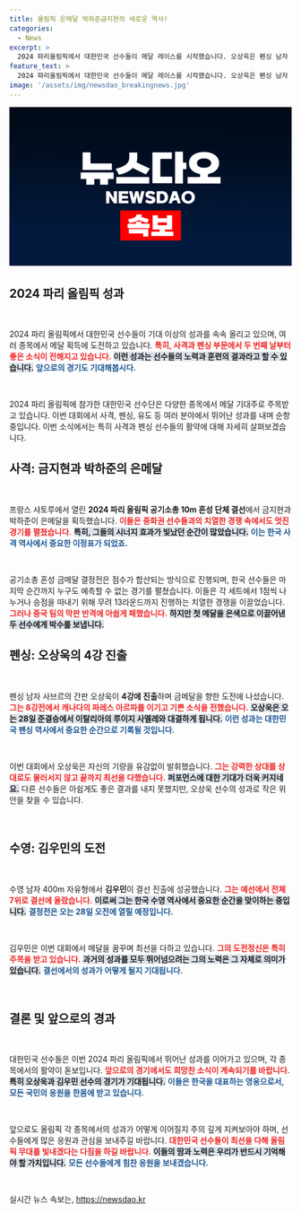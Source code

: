 ```yaml
---
title: 올림픽 은메달 박하준금지현의 새로운 역사!
categories:
  - News
excerpt: >
  2024 파리올림픽에서 대한민국 선수들이 메달 레이스를 시작했습니다. 오상욱은 펜싱 남자 사브르 4강에 진출했고, 금지현-박하준 팀은 공기소총 혼성 경기에서 은메달을 획득했습니다. 기대 이상의 성과가 계속될지 주목됩니다!
feature_text: >
  2024 파리올림픽에서 대한민국 선수들이 메달 레이스를 시작했습니다. 오상욱은 펜싱 남자 사브르 4강에 진출했고, 금지현-박하준 팀은 공기소총 혼성 경기에서 은메달을 획득했습니다. 기대 이상의 성과가 계속될지 주목됩니다!
image: '/assets/img/newsdao_breakingnews.jpg'
---
```


<p><img src="/assets/img/newsdao_breakingnews.jpg" alt="bookingtag 속보" /></p>

<h2 data-ke-size="size26">2024 파리 올림픽 성과</h2>

<p data-ke-size="size16">&nbsp;</p>

<p>2024 파리 올림픽에서 대한민국 선수들이 기대 이상의 성과를 속속 올리고 있으며, 여러 종목에서 메달 획득에 도전하고 있습니다. <b><span style="color: #ee2323;">특히, 사격과 펜싱 부문에서 두 번째 날부터 좋은 소식이 전해지고 있습니다.</span></b> <b><span style="background-color: #21538527;">이런 성과는 선수들의 노력과 훈련의 결과라고 할 수 있습니다.</span></b> <b><span style="color: #1a5490;">앞으로의 경기도 기대해봅시다.</span></b> </p>

<p data-ke-size="size16">&nbsp;</p>

<p>2024 파리 올림픽에 참가한 대한민국 선수단은 다양한 종목에서 메달 기대주로 주목받고 있습니다. 이번 대회에서 사격, 펜싱, 유도 등 여러 분야에서 뛰어난 성과를 내며 순항 중입니다. 이번 소식에서는 특히 사격과 펜싱 선수들의 활약에 대해 자세히 살펴보겠습니다.</p>

<h2 data-ke-size="size26">사격: 금지현과 박하준의 은메달</h2>

<p data-ke-size="size16">&nbsp;</p>

<p>프랑스 샤토루에서 열린 <strong>2024 파리 올림픽 공기소총 10m 혼성 단체 결선</strong>에서 금지현과 박하준이 은메달을 획득했습니다. <b><span style="color: #ee2323;">이들은 중화권 선수들과의 치열한 경쟁 속에서도 멋진 경기를 펼쳤습니다.</span></b> <b><span style="background-color: #21538527;">특히, 그들의 시너지 효과가 빛났던 순간이 많았습니다.</span></b> <b><span style="color: #1a5490;">이는 한국 사격 역사에서 중요한 이정표가 되었죠.</span></b></p>

<p data-ke-size="size16">&nbsp;</p>

<p>공기소총 혼성 금메달 결정전은 점수가 합산되는 방식으로 진행되며, 한국 선수들은 마지막 순간까지 누구도 예측할 수 없는 경기를 펼쳤습니다. 이들은 각 세트에서 1점씩 나누거나 승점을 따내기 위해 무려 13라운드까지 진행하는 치열한 경쟁을 이끌었습니다. <b><span style="color: #ee2323;">그러나 중국 팀의 막판 반격에 아쉽게 패했습니다.</span></b> <b><span style="background-color: #21538527;">하지만 첫 메달을 은색으로 이끌어낸 두 선수에게 박수를 보냅니다.</span></b></p>

<h2 data-ke-size="size26">펜싱: 오상욱의 4강 진출</h2>

<p data-ke-size="size16">&nbsp;</p>

<p>펜싱 남자 사브르의 간판 오상욱이 <strong>4강에 진출</strong>하며 금메달을 향한 도전에 나섰습니다. <b><span style="color: #ee2323;">그는 8강전에서 캐나다의 파레스 아르파를 이기고 기쁜 소식을 전했습니다.</span></b> <b><span style="background-color: #21538527;">오상욱은 오는 28일 준결승에서 이탈리아의 루이지 사멜레와 대결하게 됩니다.</span></b> <b><span style="color: #1a5490;">이런 성과는 대한민국 펜싱 역사에서 중요한 순간으로 기록될 것입니다.</span></b></p>

<p data-ke-size="size16">&nbsp;</p>

<p>이번 대회에서 오상욱은 자신의 기량을 유감없이 발휘했습니다. <b><span style="color: #ee2323;">그는 강력한 상대를 상대로도 물러서지 않고 끝까지 최선을 다했습니다.</span></b> <b><span style="background-color: #21538527;">퍼포먼스에 대한 기대가 더욱 커지네요.</span></b> 다른 선수들은 아쉽게도 좋은 결과를 내지 못했지만, 오상욱 선수의 성과로 작은 위안을 찾을 수 있습니다.</p>

<p data-ke-size="size16">&nbsp;</p>

<h2 data-ke-size="size26">수영: 김우민의 도전</h2>

<p data-ke-size="size16">&nbsp;</p>

<p>수영 남자 400m 자유형에서 <strong>김우민</strong>이 결선 진출에 성공했습니다. <b><span style="color: #ee2323;">그는 예선에서 전체 7위로 결선에 올랐습니다.</span></b> <b><span style="background-color: #21538527;">이로써 그는 한국 수영 역사에서 중요한 순간을 맞이하는 중입니다.</span></b> <b><span style="color: #1a5490;">결정전은 오는 28일 오전에 열릴 예정입니다.</span></b></p>

<p data-ke-size="size16">&nbsp;</p>

<p>김우민은 이번 대회에서 메달을 꿈꾸며 최선을 다하고 있습니다. <b><span style="color: #ee2323;">그의 도전정신은 특히 주목을 받고 있습니다.</span></b> <b><span style="background-color: #21538527;">과거의 성과를 모두 뛰어넘으려는 그의 노력은 그 자체로 의미가 있습니다.</span></b> <b><span style="color: #1a5490;">결선에서의 성과가 어떻게 될지 기대됩니다.</span></b></p>

<p data-ke-size="size16">&nbsp;</p>

<h2 data-ke-size="size26">결론 및 앞으로의 경과</h2>

<p data-ke-size="size16">&nbsp;</p>

<p>대한민국 선수들은 이번 2024 파리 올림픽에서 뛰어난 성과를 이어가고 있으며, 각 종목에서의 활약이 돋보입니다. <b><span style="color: #ee2323;">앞으로의 경기에서도 희망찬 소식이 계속되기를 바랍니다.</span></b> <b><span style="background-color: #21538527;">특히 오상욱과 김우민 선수의 경기가 기대됩니다.</span></b> <b><span style="color: #1a5490;">이들은 한국을 대표하는 영웅으로서, 모든 국민의 응원을 한몸에 받고 있습니다.</span></b></p>

<p data-ke-size="size16">&nbsp;</p>

<p>앞으로도 올림픽 각 종목에서의 성과가 어떻게 이어질지 주의 깊게 지켜보아야 하며, 선수들에게 많은 응원과 관심을 보내주길 바랍니다. <b><span style="color: #ee2323;">대한민국 선수들이 최선을 다해 올림픽 무대를 빛내겠다는 다짐을 하길 바랍니다.</span></b> <b><span style="background-color: #21538527;">이들의 땀과 노력은 우리가 반드시 기억해야 할 가치입니다.</span></b> <b><span style="color: #1a5490;">모든 선수들에게 힘찬 응원을 보내겠습니다.</span></b> </p>

<p data-ke-size="size16">&nbsp;</p>
실시간 뉴스 속보는, <a href="https://newsdao.kr" rel="dofollow">https://newsdao.kr</a>


